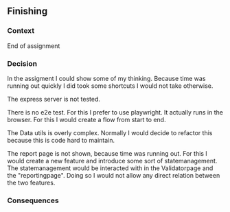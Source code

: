 ## Finishing

### Context

End of assignment

### Decision

In the assigment I could show some of my thinking. Because time was running out quickly I did took some shortcuts I would not take otherwise.

The express server is not tested.

There is no e2e test. For this I prefer to use playwright. It actually runs in the browser. For this I would create a flow from start to end.

The Data utils is overly complex. Normally I would decide to refactor this because this is code hard to maintain.

The report page is not shown, because time was running out.
For this I would create a new feature and introduce some sort of statemanagement.
The statemanagement would be interacted with in the Validatorpage and the "reportingpage".
Doing so I would not allow any direct relation between the two features.

### Consequences
